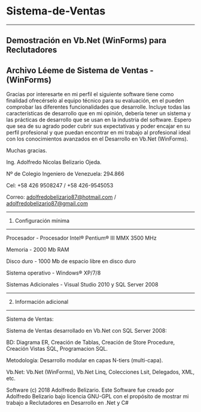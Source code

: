 # Sistema-de-Ventas
-------------------

Demostración en Vb.Net (WinForms) para Reclutadores
---------------------------------------------------

Archivo Léeme de Sistema de Ventas - (WinForms)
-----------------------------------------------

Gracias por interesarte en mi perfil el siguiente software tiene como finalidad ofrecérselo al equipo técnico para su evaluación, en el pueden comprobar las diferentes funcionalidades que desarrolle.
Incluye todas las características de desarrollo que en mi opinión, debería tener un sistema y las prácticas de desarrollo que se usan en la industria del software.
Espero que sea de su agrado poder cubrir sus expectativas y poder encajar en su perfil profesional y que puedan encontrar en mi trabajo al profesional ideal con los conocimientos avanzados en el Desarrollo en Vb.Net (WinForms).

Muchas gracias.

Ing. Adolfredo Nicolas Belizario Ojeda.

Nº de Colegio Ingeniero de Venezuela: 294.866

Cel: +58 426 9508247 / +58 426-9545053

Correo: adolfredobelizario87@hotmail.com / adolfredobelizario87@gmail.com

-----------------------
1. Configuración mínima
-----------------------


Procesador 	 			- Procesador Intel® Pentium® III MMX 3500 MHz

Memoria		 			- 2000 Mb RAM

Disco duro	 			- 1000 Mb de espacio libre en disco duro

Sistema operativo		- Windows® XP/7/8

Sistemas Adicionales 	- Visual Studio 2010 y SQL Server 2008


---------------------------------------
2. Información adicional
---------------------------------------

Sistema de Ventas:

Sistema de Ventas desarrollado en Vb.Net con SQL Server 2008: 

BD: Diagrama ER, Creación de Tablas, Creación de Store Procedure, Creación Vistas SQL, Programacion SQL.

Metodología: Desarrollo modular en capas N-tiers (multi-capa).

Vb.Net: Vb.Net (WinForms), Vb.Net Linq, Colecciones Lsit<Entidad>, Delegados, XML, etc.

Software (c) 2018 Adolfredo Belizario. Este Software fue creado por Adolfredo Belizario bajo licencia GNU-GPL con el propósito de mostrar mi trabajo a Reclutadores en Desarrollo en .Net y C#